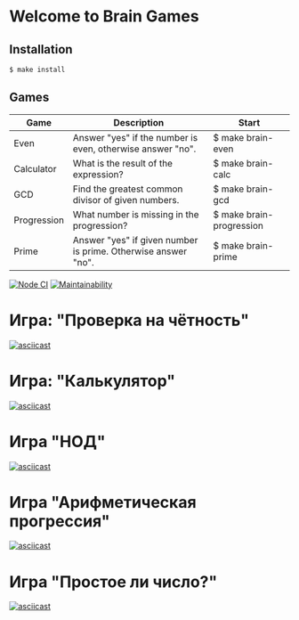 # Welcome to Brain Games
## Installation

```sh
$ make install
```
## Games
| Game | Description | Start
| ------ | ------ | ------ |
| Even | Answer "yes" if the number is even, otherwise answer "no". | $ make brain-even |
| Calculator | What is the result of the expression? | $ make brain-calc |
| GCD | Find the greatest common divisor of given numbers. | $ make brain-gcd |
| Progression | What number is missing in the progression? | $ make brain-progression |
| Prime | Answer "yes" if given number is prime. Otherwise answer "no". | $ make brain-prime |

[![Node CI](https://github.com/EmeraldBoar/frontend-project-lvl1/workflows/Node%20CI/badge.svg)](https://github.com/EmeraldBoar/frontend-project-lvl1/actions)
[![Maintainability](https://api.codeclimate.com/v1/badges/80d65ca0b309481b7861/maintainability)](https://codeclimate.com/github/EmeraldBoar/frontend-project-lvl1/maintainability)

# Игра: "Проверка на чётность"
[![asciicast](https://asciinema.org/a/yRV2Plc7fQQkWPZ5EKfeddjvG.svg)](https://asciinema.org/a/yRV2Plc7fQQkWPZ5EKfeddjvG)

# Игра: "Калькулятор"
[![asciicast](https://asciinema.org/a/6GN2YeZ6dpw17rySLVDmfujs0.svg)](https://asciinema.org/a/6GN2YeZ6dpw17rySLVDmfujs0)

# Игра "НОД"
[![asciicast](https://asciinema.org/a/rYF6re1aP948ADVg6Lc5jP4C8.svg)](https://asciinema.org/a/rYF6re1aP948ADVg6Lc5jP4C8)

# Игра "Арифметическая прогрессия"
[![asciicast](https://asciinema.org/a/IKiI7uTLeTv3C8ICmvNjFycic.svg)](https://asciinema.org/a/IKiI7uTLeTv3C8ICmvNjFycic)

# Игра "Простое ли число?"
[![asciicast](https://asciinema.org/a/wOiCf3fN1RDP727QY1rF4Vp5v.svg)](https://asciinema.org/a/wOiCf3fN1RDP727QY1rF4Vp5v)